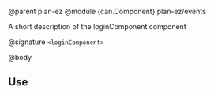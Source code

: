 @parent plan-ez
@module {can.Component} plan-ez/events <loginComponent>

A short description of the loginComponent component

@signature `<loginComponent>`

@body

## Use

